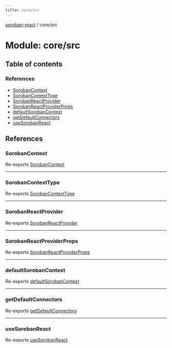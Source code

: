 ```yaml
---
title: core/src
---
```

[soroban-react](../README.md) / core/src

# Module: core/src

## Table of contents

### References

- [SorobanContext](core_src.md#sorobancontext)
- [SorobanContextType](core_src.md#sorobancontexttype)
- [SorobanReactProvider](core_src.md#sorobanreactprovider)
- [SorobanReactProviderProps](core_src.md#sorobanreactproviderprops)
- [defaultSorobanContext](core_src.md#defaultsorobancontext)
- [getDefaultConnectors](core_src.md#getdefaultconnectors)
- [useSorobanReact](core_src.md#usesorobanreact)

## References

### SorobanContext

Re-exports [SorobanContext](core_src_SorobanContext.md#sorobancontext)

___

### SorobanContextType

Re-exports [SorobanContextType](../interfaces/core_src_SorobanContext.SorobanContextType.md)

___

### SorobanReactProvider

Re-exports [SorobanReactProvider](core_src_SorobanReactProvider.md#sorobanreactprovider)

___

### SorobanReactProviderProps

Re-exports [SorobanReactProviderProps](../interfaces/core_src_SorobanReactProvider.SorobanReactProviderProps.md)

___

### defaultSorobanContext

Re-exports [defaultSorobanContext](core_src_SorobanContext.md#defaultsorobancontext)

___

### getDefaultConnectors

Re-exports [getDefaultConnectors](core_src_getDefaultConnectors.md#getdefaultconnectors)

___

### useSorobanReact

Re-exports [useSorobanReact](core_src_useSorobanReact.md#usesorobanreact)
